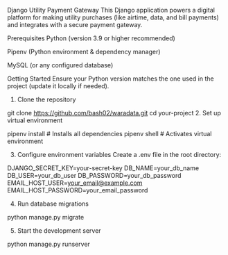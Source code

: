 Django Utility Payment Gateway
This Django application powers a digital platform for making utility purchases (like airtime, data, and bill payments) and integrates with a secure payment gateway.

Prerequisites
Python (version 3.9 or higher recommended)

Pipenv (Python environment & dependency manager)

MySQL (or any configured database)

Getting Started
Ensure your Python version matches the one used in the project (update it locally if needed).

1. Clone the repository

git clone https://github.com/bash02/waradata.git
cd your-project
2. Set up virtual environment

pipenv install        # Installs all dependencies
pipenv shell          # Activates virtual environment

3. Configure environment variables
Create a .env file in the root directory:


DJANGO_SECRET_KEY=your-secret-key
DB_NAME=your_db_name
DB_USER=your_db_user
DB_PASSWORD=your_db_password
EMAIL_HOST_USER=your_email@example.com
EMAIL_HOST_PASSWORD=your_email_password

4. Run database migrations

python manage.py migrate

5. Start the development server

python manage.py runserver

